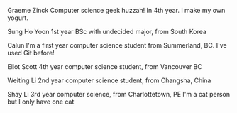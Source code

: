 Graeme Zinck
Computer science geek huzzah! In 4th year.
I make my own yogurt.

Sung Ho Yoon
1st year BSc with undecided major, from South Korea

Calun
I'm a first year computer science student from Summerland, BC.
I've used Git before!

Eliot Scott
4th year computer science student, from Vancouver BC

Weiting Li
2nd year computer science student, from Changsha, China

Shay Li
3rd year computer science, from Charlottetown, PE
I'm a cat person but I only have one cat